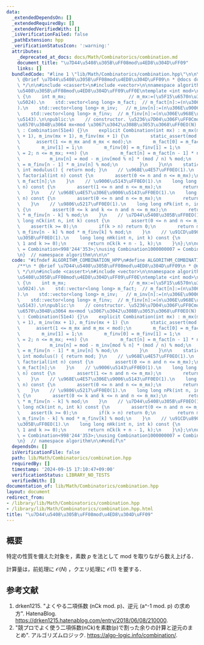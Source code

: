 ```yaml
---
data:
  _extendedDependsOn: []
  _extendedRequiredBy: []
  _extendedVerifiedWith: []
  _isVerificationFailed: false
  _pathExtension: hpp
  _verificationStatusIcon: ':warning:'
  attributes:
    _deprecated_at_docs: docs/Math/Combinatorics/combination.md
    document_title: "\u7D44\u5408\u305B\uFF08mod\u4ED8\u304D\uFF09"
    links: []
  bundledCode: "#line 1 \"lib/Math/Combinatorics/combination.hpp\"\n\n\n\n/**\n *\
    \ @brief \u7D44\u5408\u305B\uFF08mod\u4ED8\u304D\uFF09\n * @docs docs/Math/Combinatorics/combination.md\n\
    \ */\n\n#include <cassert>\n#include <vector>\n\nnamespace algorithm {\n\n// \u7D44\
    \u5408\u305B\uFF08mod\u4ED8\u304D\uFF09\uFF0E\ntemplate <int mod>\nclass Combination\
    \ {\n    int m_mx;                       // m_mx:=(\u5F15\u6570n\u306E\u6700\u5927\
    \u5024).\n    std::vector<long long> m_fact;  // m_fact[n]:=(n\u306E\u968E\u4E57\
    ).\n    std::vector<long long> m_inv;   // m_inv[n]:=(n\u306E\u9006\u5143).\n\
    \    std::vector<long long> m_finv;  // m_finv[n]:=(n\u306E\u968E\u4E57\u306E\u9006\
    \u5143).\n\npublic:\n    // constructor. \u5236\u7D04\u306F\uFF0Cmod\u304C\u7D20\
    \u6570\u304B\u3064 mx<mod \u3067\u3042\u308B\u3053\u3068\uFF0EO(N).\n    Combination()\
    \ : Combination(51e4) {}\n    explicit Combination(int mx) : m_mx(mx), m_fact(mx\
    \ + 1), m_inv(mx + 1), m_finv(mx + 1) {\n        static_assert(mod >= 1);\n  \
    \      assert(1 <= m_mx and m_mx < mod);\n        m_fact[0] = m_fact[1] = 1;\n\
    \        m_inv[1] = 1;\n        m_finv[0] = m_finv[1] = 1;\n        for(int n\
    \ = 2; n <= m_mx; ++n) {\n            m_fact[n] = m_fact[n - 1] * n % mod;\n \
    \           m_inv[n] = mod - m_inv[mod % n] * (mod / n) % mod;\n            m_finv[n]\
    \ = m_finv[n - 1] * m_inv[n] % mod;\n        }\n    }\n\n    static constexpr\
    \ int modulus() { return mod; }\n    // \u968E\u4E57\uFF0EO(1).\n    long long\
    \ factorial(int n) const {\n        assert(0 <= n and n <= m_mx);\n        return\
    \ m_fact[n];\n    }\n    // \u9006\u5143\uFF0EO(1).\n    long long inverse(int\
    \ n) const {\n        assert(1 <= n and n <= m_mx);\n        return m_inv[n];\n\
    \    }\n    // \u968E\u4E57\u306E\u9006\u5143\uFF0EO(1).\n    long long inverse_fact(int\
    \ n) const {\n        assert(0 <= n and n <= m_mx);\n        return m_finv[n];\n\
    \    }\n    // \u9806\u5217\uFF0EO(1).\n    long long nPk(int n, int k) const\
    \ {\n        assert(0 <= k and k <= n and n <= m_mx);\n        return m_fact[n]\
    \ * m_finv[n - k] % mod;\n    }\n    // \u7D44\u5408\u305B\uFF0EO(1).\n    long\
    \ long nCk(int n, int k) const {\n        assert(0 <= n and n <= m_mx);\n    \
    \    assert(k >= 0);\n        if(k > n) return 0;\n        return m_fact[n] *\
    \ m_finv[n - k] % mod * m_finv[k] % mod;\n    }\n    // \u91CD\u8907\u7D44\u5408\
    \u305B\uFF0EO(1).\n    long long nHk(int n, int k) const {\n        assert(n >=\
    \ 1 and k >= 0);\n        return nCk(k + n - 1, k);\n    }\n};\n\nusing Combination998244353\
    \ = Combination<998'244'353>;\nusing Combination1000000007 = Combination<1'000'000'007>;\n\
    \n}  // namespace algorithm\n\n\n"
  code: "#ifndef ALGORITHM_COMBINATION_HPP\n#define ALGORITHM_COMBINATION_HPP 1\n\n\
    /**\n * @brief \u7D44\u5408\u305B\uFF08mod\u4ED8\u304D\uFF09\n * @docs docs/Math/Combinatorics/combination.md\n\
    \ */\n\n#include <cassert>\n#include <vector>\n\nnamespace algorithm {\n\n// \u7D44\
    \u5408\u305B\uFF08mod\u4ED8\u304D\uFF09\uFF0E\ntemplate <int mod>\nclass Combination\
    \ {\n    int m_mx;                       // m_mx:=(\u5F15\u6570n\u306E\u6700\u5927\
    \u5024).\n    std::vector<long long> m_fact;  // m_fact[n]:=(n\u306E\u968E\u4E57\
    ).\n    std::vector<long long> m_inv;   // m_inv[n]:=(n\u306E\u9006\u5143).\n\
    \    std::vector<long long> m_finv;  // m_finv[n]:=(n\u306E\u968E\u4E57\u306E\u9006\
    \u5143).\n\npublic:\n    // constructor. \u5236\u7D04\u306F\uFF0Cmod\u304C\u7D20\
    \u6570\u304B\u3064 mx<mod \u3067\u3042\u308B\u3053\u3068\uFF0EO(N).\n    Combination()\
    \ : Combination(51e4) {}\n    explicit Combination(int mx) : m_mx(mx), m_fact(mx\
    \ + 1), m_inv(mx + 1), m_finv(mx + 1) {\n        static_assert(mod >= 1);\n  \
    \      assert(1 <= m_mx and m_mx < mod);\n        m_fact[0] = m_fact[1] = 1;\n\
    \        m_inv[1] = 1;\n        m_finv[0] = m_finv[1] = 1;\n        for(int n\
    \ = 2; n <= m_mx; ++n) {\n            m_fact[n] = m_fact[n - 1] * n % mod;\n \
    \           m_inv[n] = mod - m_inv[mod % n] * (mod / n) % mod;\n            m_finv[n]\
    \ = m_finv[n - 1] * m_inv[n] % mod;\n        }\n    }\n\n    static constexpr\
    \ int modulus() { return mod; }\n    // \u968E\u4E57\uFF0EO(1).\n    long long\
    \ factorial(int n) const {\n        assert(0 <= n and n <= m_mx);\n        return\
    \ m_fact[n];\n    }\n    // \u9006\u5143\uFF0EO(1).\n    long long inverse(int\
    \ n) const {\n        assert(1 <= n and n <= m_mx);\n        return m_inv[n];\n\
    \    }\n    // \u968E\u4E57\u306E\u9006\u5143\uFF0EO(1).\n    long long inverse_fact(int\
    \ n) const {\n        assert(0 <= n and n <= m_mx);\n        return m_finv[n];\n\
    \    }\n    // \u9806\u5217\uFF0EO(1).\n    long long nPk(int n, int k) const\
    \ {\n        assert(0 <= k and k <= n and n <= m_mx);\n        return m_fact[n]\
    \ * m_finv[n - k] % mod;\n    }\n    // \u7D44\u5408\u305B\uFF0EO(1).\n    long\
    \ long nCk(int n, int k) const {\n        assert(0 <= n and n <= m_mx);\n    \
    \    assert(k >= 0);\n        if(k > n) return 0;\n        return m_fact[n] *\
    \ m_finv[n - k] % mod * m_finv[k] % mod;\n    }\n    // \u91CD\u8907\u7D44\u5408\
    \u305B\uFF0EO(1).\n    long long nHk(int n, int k) const {\n        assert(n >=\
    \ 1 and k >= 0);\n        return nCk(k + n - 1, k);\n    }\n};\n\nusing Combination998244353\
    \ = Combination<998'244'353>;\nusing Combination1000000007 = Combination<1'000'000'007>;\n\
    \n}  // namespace algorithm\n\n#endif\n"
  dependsOn: []
  isVerificationFile: false
  path: lib/Math/Combinatorics/combination.hpp
  requiredBy: []
  timestamp: '2024-09-15 17:10:47+09:00'
  verificationStatus: LIBRARY_NO_TESTS
  verifiedWith: []
documentation_of: lib/Math/Combinatorics/combination.hpp
layout: document
redirect_from:
- /library/lib/Math/Combinatorics/combination.hpp
- /library/lib/Math/Combinatorics/combination.hpp.html
title: "\u7D44\u5408\u305B\uFF08mod\u4ED8\u304D\uFF09"
---
```

## 概要

特定の性質を備えた対象を，素数 $p$ を法として mod を取りながら数え上げる．

計算量は，前処理に $\mathcal{O}(N)$ ，クエリ処理に $\mathcal{O}(1)$ を要する．


## 参考文献

1. drken1215. "よくやる二項係数 (nCk mod. p)、逆元 (a^-1 mod. p) の求め方". HatenaBlog. <https://drken1215.hatenablog.com/entry/2018/06/08/210000>.
1. "競プロでよく使う二項係数(nCk)を素数(p)で割った余りの計算と逆元のまとめ". アルゴリズムロジック. <https://algo-logic.info/combination/>.
